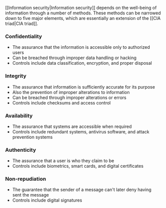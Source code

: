 [[Information security|Information security]] depends on the well-being of information through a number of methods. These methods can be narrowed down to five major elements, which are essentially an extension of the [[CIA triad|CIA triad]].

### Confidentiality
- The assurance that the information is accessible only to authorized users
- Can be breached through improper data handling or hacking
- Controls include data classification, encryption, and proper disposal

### Integrity
- The assurance that information is sufficiently accurate for its purpose
- Also the prevention of improper alterations to information
- Can be breached through improper alterations or errors
- Controls include checksums and access control

### Availability
- The assurance that systems are accessible when required
- Controls include redundant systems, antivirus software, and attack prevention systems

### Authenticity
- The assurance that a user is who they claim to be
- Controls include biometrics, smart cards, and digital certificates

### Non-repudiation
- The guarantee that the sender of a message can't later deny having sent the message
- Controls include digital signatures